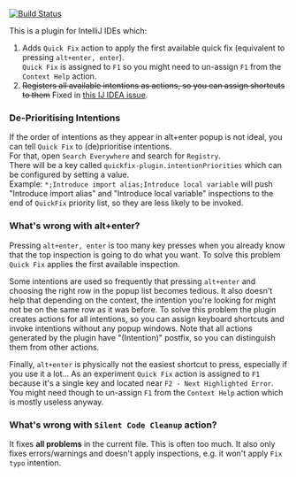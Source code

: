 [![Build Status](https://github.com/dkandalov/quick-fix/workflows/CI/badge.svg)](https://github.com/dkandalov/quick-fix/actions)

This is a plugin for IntelliJ IDEs which:
1. Adds `Quick Fix` action to apply the first available quick fix (equivalent to pressing `alt+enter, enter`).<br/>
  `Quick Fix` is assigned to `F1` so you might need to un-assign `F1` from the `Context Help` action.
2. ~~Registers all available intentions as actions, so you can assign shortcuts to them~~ 
  Fixed in [this IJ IDEA issue](https://youtrack.jetbrains.com/issue/IDEA-217465).

### De-Prioritising Intentions
If the order of intentions as they appear in alt+enter popup is not ideal, you can tell `Quick Fix` to (de)prioritise intentions.  
For that, open `Search Everywhere` and search for `Registry`.  
There will be a key called `quickfix-plugin.intentionPriorities` which can be configured by setting a value.  
Example: `*;Introduce import alias;Introduce local variable` will push "Introduce import alias" and "Introduce local variable" inspections to the end of `QuickFix` priority list, so they are less likely to be invoked.

### What's wrong with alt+enter?
Pressing `alt+enter, enter` is too many key presses when you already know that the top inspection is going to do what you want.
To solve this problem `Quick Fix` applies the first available inspection.

Some intentions are used so frequently that pressing `alt+enter` and choosing the right row in the popup list becomes tedious.
It also doesn't help that depending on the context, the intention you're looking for might not be on the same row as it was before.
To solve this problem the plugin creates actions for all intentions, so you can assign keyboard shortcuts and invoke intentions without any popup windows.
Note that all actions generated by the plugin have "(Intention)" postfix, so you can distinguish them from other actions.

Finally, `alt+enter` is physically not the easiest shortcut to press, especially if you use it a lot...
As an experiment `Quick Fix` action is assigned to `F1` because it's a single key and located near `F2 - Next Highlighted Error`.
You might need though to un-assign `F1` from the `Context Help` action which is mostly useless anyway.

### What's wrong with `Silent Code Cleanup` action?
It fixes **all problems** in the current file. This is often too much. 
It also only fixes errors/warnings and doesn't apply inspections, e.g. it won't apply `Fix typo` intention.
